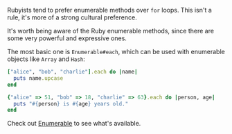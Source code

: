 Rubyists tend to prefer enumerable methods over `for` loops. This isn't
a rule, it's more of a strong cultural preference.

It's worth being aware of the Ruby enumerable methods, since there are some
very powerful and expressive ones.

The most basic one is `Enumerable#each`, which can be used with enumerable
objects like `Array` and `Hash`:

```ruby
["alice", "bob", "charlie"].each do |name|
  puts name.upcase
end
```

```ruby
{"alice" => 51, "bob" => 18, "charlie" => 63}.each do |person, age|
  puts "#{person} is #{age} years old."
end
```

Check out [Enumerable](http://ruby-doc.org/core-2.1.2/Enumerable.html) to see what's available.
